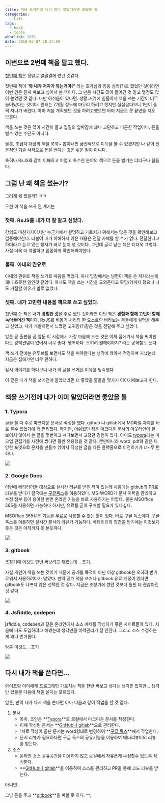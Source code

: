 ```yaml
---
title: 책을 쓰기전에 내가 이미 알았더라면 좋았을 툴
categories:
  - Life
tags:
  - book
  - tools
abbrlink: 2861
date: 2018-07-07 20:37:09
---
```


## 이번으로 2번째 책을 탈고 했다.

[첫번째 책](http://book.naver.com/bookdb/book_detail.nhn?bid=7434247)은 정말로 얼떨결에 썼던 것같다.

첫번째 책이 **'와 내가 저자가 되는거야?'** 라는 호기심과 영웅 심리(?)로 했었던 것이라면 이번 건은 진짜 써보고 싶어서 쓴 책이다.  그 만큼 시간도 많이 들어간 것 같고 열정도 많이 쏟았던 것 같다.
다만 아쉬움이 있다면. 생활고(?)에 힘들어서 책을 쓰는 기간이 너무 늘어났다는 것이다.
원래는 7개월 정도에 마무리 하려고 했지만 질질끌다보니 1년이 훌쩍 지나가 버렸다.
아마 처음 계획했던 것을 하려고했으면 아마 지금도 못 끝냈을 지도 모른다.

책을 쓰는 것은 많이 시간이 들고 집필의 압박감에 꽤나 고단하고 피곤한 작업이다. 
돈을 벌수 있는 수단도 아니다.

물론, 초급자 대상의 책을 쭉쭉~ 뽑아내면 금전적으로 이득을 볼 수 있겠지만 나 같이 전문적인 기술 서적으로 돈을 번다는 것은 쉬운 일이 아니다.

특히나 RxJS와 같이 이해하고 어렵고 특수한 분야의 책으로 돈을 벌기는 더더구나 힘들다.



## 그럼 난 왜 책을 썼는가?

그러게 왜 썼을까? ㅋㅋ

우선 이 책을 쓰게 된 계기는

### 첫째. RxJS를 내가 더 잘 알고 싶었다. 

강의도 마찬가지이지만 누군가에서 설명하고 가르치기 위해서는 많은 것을 확인해보고 검증해야한다. 더불어 내가 이해하지 않은 내용은 전달 자체를 할 수가 없다. 전달한다고 하더라고 듣고 있는 청자가 바로 눈치 챌 것이다. 그런데 글로 남는 책은 더더욱 그렇다. 사실 더욱 더 치밀하고 꼼꼼하게 확인해봐야한다.

### 둘째. 아내의 권유로

아내의 권유로 책을 쓰기로 마음을 먹었다. 아내 입장에서는 남편이 책을 쓴 저자라는게 꽤나 흐믓한 일인것 같았다. 아내도 책을 쓰는 시간을 도와준다고 확답(?)까지 했으니 나도 거절할 이유가 별로 없었다.

### 셋째. 내가 고민한 내용을 책으로 쓰고 싶었다. 

첫번째 쓴 책은 내가 **경험한 것**을 주로 썼던 것이라면 이번 책은 **경험과 함께 고민이 함께 녹아들어간 책**이다. RxJS를 비동기 처리의 한 요소로만 바라보는 분들에게 설명을 해주고 싶었고, 내가 개발하면서 느꼈던 고귀함(?)같은 것을 전달해 주고 싶었다.

암튼 곧 출판을 곧 앞둔 이 시점에서 가장 마음에 드는 것은 이제 집에가서 책을 써야한다는 강박관념이 없어서 너무 좋다. 행복하다. 오히려 뭘해야하지? 라는 공허함도 든다.

책 쓰기 전에는 유투브를 보면서도 책을 써야한다는 생각에 앉아서 걱정하며 지냈는데 지금은 집에가면 너무 편하다.

잠시 이야기를 하다보니 내가 이 글을 쓰게된 이유를 망각했다.

이 글은 내가 책을 쓰기전에 알았더라면 더 좋았을 툴들을 몇가지 이야기해보고자 한다.



## 책을 쓰기전에 내가 이미 알았더라면 좋았을 툴

### 1. Typora

글을 쓸 때 주로 마크다운 문서로 작성을 했다. github 나 gitlab에서 MD파일 자체를 바로 불수 있었기에 꽤 편리했다. 하지만, 아쉬웠던 점은 마크다운 문서의 아웃라인이 잘 보이지 않아서 쓴 글을 몇번이고 쳐다보면서 고쳤던 경험이 있다.
아마도 [typora](https://typora.io/)라는 마크업 편집기를 사전에 썼다면 훨씬 유용했을 것 같다. 
뿐만아니라 word, pdf와 같은 다양한 포맷으로 문서를 만들수 있어서 작성한 글을 다른 플랫폼으로 이전하기가 너~무 편하다.

![](./typora.png)

### 2. Google Docs

이번에 베타리더들 대상으로 실시간 리뷰를 받은 적이 있는데 처음에는 github의 PR로 리뷰를 받다가 결국에는 [구글독스](https://docs.google.com/)를 이용하였다.
MS-WORD가 문서 이력을 관리하고 수정 첨부 등이 용이한 반면 온라인 기능을 바로 사용하기는 어렵다. 물론 MSOffice 365를 사용하면 가능하다 하지만, 유료를 굳이 구매할 필요가 있나싶다.

MSOffice 365같은 기능을 무료로 사용할 수 있는 툴이 있다. 바로 구글 독스이다. 
구글 독스를 이용하면 실시간 문서의 리뷰가 가능하다. 베타리더의 의견을 받기에는 이것보다 좋은 것은 아직까지 못 본듯하다. 

![](./google-docs.png)

### 3. gitbook

초창기에 이것도 한번 써보려고 해봤는데... 포기.

사실 개인이 책을 쓰는 것이기 때문에 공개를 목적이 아닌 이상 gitbook은 오히려 번거로워서 사용하려다가 말았다. 만약 공개 책을 쓰거나 gitbook 유료 개정이 있다면 gitbook도 나쁘지 않은 선택인 것 같다.
지금은 초창기에 썼던 것보다 훨씬 더 괜찮아진 것 같다.

![](./gitbook.jpeg)

### 4. Jsfiddle, codepen

jsfiddle, codepen과 같은 온라인에서 소스 예제를 작성하기 좋은 사이트들이 있다. 처음에 나도 도입하려고 해봤는데 생각만큼 이력관리가 잘 안된다. 그리고 소스 수정하는게 꽤나 번거롭다. 

암튼 이것도... 포기

![](./codepen.png)



## 다시 내가 책을 쓴다면...

와이프랑 아이에게 프로그래밍 가르치는 책을 한번 써보고 싶다는 생각은 있지만... 생각만 있을뿐 다음에 책을 쓸지는 모르겠다.

암튼, 만약 내가 다시 책을 쓴다면 아마 다음과 같이 작업을 할 것 같다.

1. 문서
   - 목차, 초안은 **<u>Typora</u>**로 로컬에서 마크다운 문서를 작성한다.
   - 이때 작성된 문서는 **<u>GitHub나 gitlab</u>**으로 관리한다.
   - 1차로 작성이 끝난 문서는 word형태로 변경하여 **<u>구글 독스</u>**에서 작업한다.
   - 문서 리뷰가 필요하다면 구글 독스의 공유기능을 이용하여 베타리뷰어의 리뷰를 받는다.
2. 소스
   - 온라인 소스 공유공간을 이용하지 않고 로컬에서 자유롭게 수정할수 있도록 작성한다.
   - **<u>GitHub나 gitlab</u>**을 이용하여 소스를 관리하고 PR을 통해 코드 리뷰를 받는다.

아니면...

그냥 돈을 주고 **<u>gitbook</u>**을 써볼 듯 하다. ^^;
